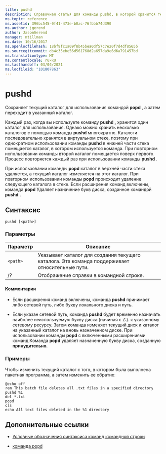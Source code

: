 ```yaml
---
title: pushd
description: Справочная статья для команды pushd, в которой хранится текущий каталог для использования командой popd, а затем вносятся изменения в указанный каталог.
ms.topic: reference
ms.assetid: 396bc545-0f41-473e-b0ac-76fbbb74d390
ms.author: jgerend
author: JasonGerend
manager: mtillman
ms.date: 10/16/2017
ms.openlocfilehash: 18bf9fc1a09f8b45bea0df57c7e20f7d4df8565b
ms.sourcegitcommit: db4c35ebe56d561768d2a657da9e6d6a791457bd
ms.translationtype: MT
ms.contentlocale: ru-RU
ms.lasthandoff: 03/04/2021
ms.locfileid: "101807863"
---
```

# <a name="pushd"></a>pushd

Сохраняет текущий каталог для использования командой **popd** , а затем переходит в указанный каталог.

Каждый раз, когда вы используете команду **pushd** , хранится один каталог для использования. Однако можно хранить несколько каталогов с помощью команды **pushd** многократно. Каталоги последовательно хранятся в виртуальном стеке, поэтому при однократном использовании команды **pushd** в нижней части стека помещается каталог, в котором используется команда. При повторном использовании команды второй каталог помещается поверх первого. Процесс повторяется каждый раз при использовании команды **pushd** .

При использовании команды **popd** каталог в верхней части стека удаляется, а текущий каталог изменяется на этот каталог. При повторном использовании команды **popd** происходит удаление следующего каталога в стеке. Если расширения команд включены, команда **popd** Удаляет назначение букв диска, созданное командой **pushd** .

## <a name="syntax"></a>Синтаксис

```
pushd [<path>]
```

### <a name="parameters"></a>Параметры

| Параметр | Описание |
|--|--|
| `<path>` | Указывает каталог для создания текущего каталога. Эта команда поддерживает относительные пути. |
| /? | Отображение справки в командной строке. |

#### <a name="remarks"></a>Комментарии

- Если расширения команд включены, команда **pushd** принимает либо сетевой путь, либо букву локального диска и путь.

- Если указан сетевой путь, команда **pushd** будет временно назначать наиболее неиспользуемую букву диска (начиная с Z:). к указанному сетевому ресурсу. Затем команда изменяет текущий диск и каталог на указанный каталог на вновь назначенном диске. При использовании команды **popd** с включенными расширениями команд Команда **popd** удаляет назначенную букву диска, созданную **принудительно**.

### <a name="examples"></a>Примеры

Чтобы изменить текущий каталог с того, в котором была выполнена пакетная программа, а затем изменить ее обратно:

```
@echo off
rem This batch file deletes all .txt files in a specified directory
pushd %1
del *.txt
popd
cls
echo All text files deleted in the %1 directory
```

## <a name="additional-references"></a>Дополнительные ссылки

- [Условные обозначения синтаксиса команд командной строки](command-line-syntax-key.md)

- [команда popd](popd.md)
